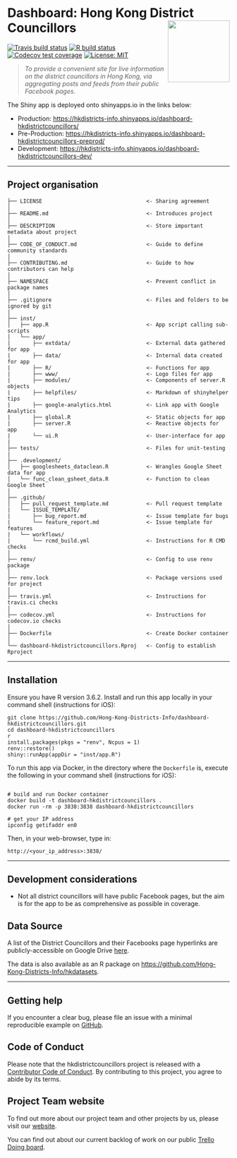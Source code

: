 # Dashboard: Hong Kong District Councillors <img src="https://raw.githubusercontent.com/avisionh/dashboard-hkdistrictcouncillors/master/inst/app/www/logo.png" align="right" height="140" />

[![Travis build status](https://travis-ci.org/Hong-Kong-Districts-Info/dashboard-hkdistrictcouncillors.svg?branch=master)](https://travis-ci.com/avisionh/dashboard-hkdistrictcouncillors) [![R build status](https://github.com/avisionh/dashboard-hkdistrictcouncillors/workflows/R-CMD-check/badge.svg)](https://github.com/avisionh/dashboard-hkdistrictcouncillors/actions) [![Codecov test coverage](https://codecov.io/gh/avisionh/dashboard-hkdistrictcouncillors/branch/master/graph/badge.svg)](https://codecov.io/gh/avisionh/dashboard-hkdistrictcouncillors?branch=master) [![License: MIT](https://img.shields.io/badge/License-MIT-yellow.svg)](https://opensource.org/licenses/MIT) 

> *To provide a convenient site for live information on the district councillors in Hong Kong, via aggregating posts and feeds from their public Facebook pages.*

The Shiny app is deployed onto shinyapps.io in the links below:

 - Production: https://hkdistricts-info.shinyapps.io/dashboard-hkdistrictcouncillors/
 - Pre-Production: https://hkdistricts-info.shinyapps.io/dashboard-hkdistrictcouncillors-preprod/
 - Development: https://hkdistricts-info.shinyapps.io/dashboard-hkdistrictcouncillors-dev/

***

## Project organisation

    ├── LICENSE                                 <- Sharing agreement
    │
    ├── README.md                               <- Introduces project
    │
    ├── DESCRIPTION                             <- Store important metadata about project
    │
    ├── CODE_OF_CONDUCT.md                      <- Guide to define community standards
    │
    ├── CONTRIBUTING.md                         <- Guide to how contributors can help
    │
    ├── NAMESPACE                               <- Prevent conflict in package names
    │
    ├── .gitignore                              <- Files and folders to be ignored by git
    │
    ├── inst/
    │   ├── app.R                               <- App script calling sub-scripts
    │   └── app/               
    |       ├── extdata/                        <- External data gathered for app
    |       ├── data/                           <- Internal data created for app
    |       ├── R/                              <- Functions for app
    |       ├── www/                            <- Logo files for app
    |       ├── modules/                        <- Components of server.R objects
    |       ├── helpfiles/                      <- Markdown of shinyhelper tips
    |       ├── google-analytics.html           <- Link app with Google Analytics
    |       ├── global.R                        <- Static objects for app
    |       ├── server.R                        <- Reactive objects for app
    |       └── ui.R                            <- User-interface for app
    |
    ├── tests/                                  <- Files for unit-testing
    |
    ├── .development/
    │   ├── googlesheets_dataclean.R            <- Wrangles Google Sheet data for app
    │   └── func_clean_gsheet_data.R            <- Function to clean Google Sheet
    │
    ├── .github/                         
    │   ├── pull_request_template.md            <- Pull request template
    |   └── ISSUE_TEMPLATE/
    |       ├── bug_report.md                   <- Issue template for bugs
    |       └── feature_report.md               <- Issue template for features
    |   └── workflows/
    |       └── rcmd_build.yml                  <- Instructions for R CMD checks
    │
    ├── renv/                                   <- Config to use renv package
    │
    ├── renv.lock                               <- Package versions used for project
    │
    ├── travis.yml                              <- Instructions for travis.ci checks
    │
    ├── codecov.yml                             <- Instructions for codecov.io checks
    │
    ├── Dockerfile                              <- Create Docker container
    │
    └── dashboard-hkdistrictcouncillors.Rproj   <- Config to establish Rproject

***

## Installation
Ensure you have R version 3.6.2. Install and run this app locally in your command shell (instructions for iOS):

```shell
git clone https://github.com/Hong-Kong-Districts-Info/dashboard-hkdistrictcouncillors.git
cd dashboard-hkdistrictcouncillors
r
install.packages(pkgs = "renv", Ncpus = 1)
renv::restore()
shiny::runApp(appDir = "inst/app.R")
```

To run this app via Docker, in the directory where the `Dockerfile` is, execute the following in your command shell (instructions for iOS):

```shell

# build and run Docker container
docker build -t dashboard-hkdistrictcouncillors .
docker run -rm -p 3838:3838 dashboard-hkdistrictcouncillors

# get your IP address
ipconfig getifaddr en0
```

Then, in your web-browser, type in:

```
http://<your_ip_address>:3838/
```

***

## Development considerations
- Not all district councillors will have public Facebook pages, but the aim is for the app to be as comprehensive as possible in coverage.

## Data Source

A list of the District Councillors and their Facebooks page hyperlinks are publicly-accessible on Google Drive [here](https://docs.google.com/spreadsheets/d/1007RLMHSukSJ5OfCcDJdnJW5QMZyS2P-81fe7utCZwk/).

The data is also available as an R package on https://github.com/Hong-Kong-Districts-Info/hkdatasets.

***

## Getting help
If you encounter a clear bug, please file an issue with a minimal reproducible example on [GitHub](https://github.com/avisionh/dashboard-hkdistrictcouncillors/issues).


## Code of Conduct

Please note that the hkdistrictcouncillors project is released with a [Contributor Code of Conduct](https://github.com/avisionh/dashboard-hkdistrictcouncillors/blob/feature/code-coverage/CODE_OF_CONDUCT.md). By contributing to this project, you agree to abide by its terms.

## Project Team website
To find out more about our project team and other projects by us, please visit our [website](https://hong-kong-districts-info.github.io/).

You can find out about our current backlog of work on our public [Trello Doing board](https://trello.com/b/n5l7DMS5/doing).
